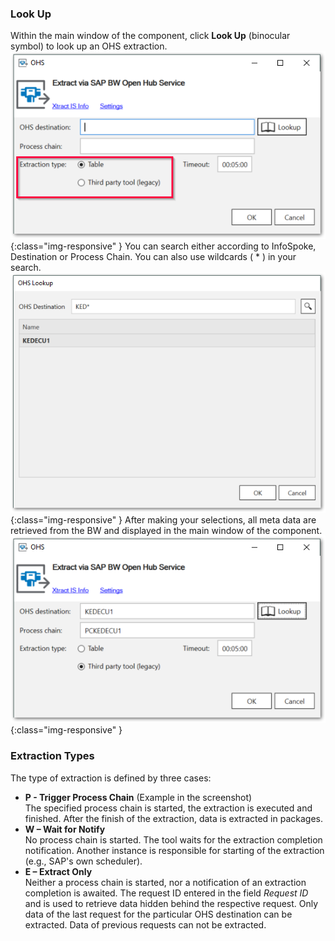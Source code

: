 ### Look Up
Within the main window of the component, click **Look Up** (binocular symbol) to look up an OHS extraction.
![OHS-Look-Up](/img/content/xis/ohs-main-window-look-up.png){:class="img-responsive" }
You can search either according to InfoSpoke, Destination or Process Chain. You can also use wildcards ( * ) in your search.
![OHS-Search-001](/img/content/xis/OHS-Search-001.png){:class="img-responsive" }
After making your selections, all meta data are retrieved from the BW and displayed in the main window of the component.
![OHS-Search-002](/img/content/xis/OHS-Search-002.png){:class="img-responsive" }

### Extraction Types

The type of extraction is defined by three cases: <br>
- **P - Trigger Process Chain** (Example in the screenshot) <br>
The specified process chain is started, the extraction is executed and finished. After the finish of the extraction, data is extracted in packages.<br>
- **W – Wait for Notify**<br>
No process chain is started. The tool waits for the extraction completion notification. Another instance is responsible for starting of the extraction (e.g., SAP's own scheduler).<br>
- **E – Extract Only**<br>
Neither a process chain is started, nor a notification of an extraction completion is awaited. The request ID entered in the field *Request ID* and is used to retrieve data hidden behind the respective request. Only data of the last request for the particular OHS destination can be extracted. Data of previous requests can not be extracted.

